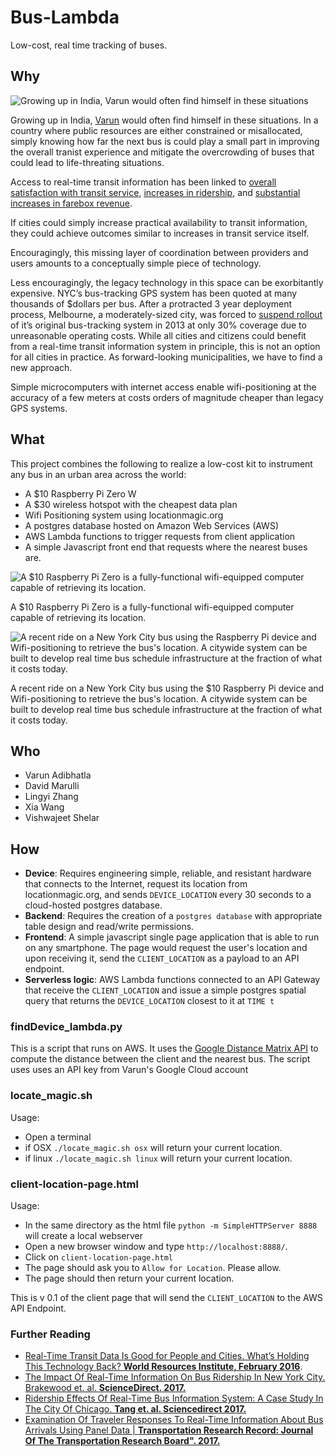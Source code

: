 # Bus-Lambda
Low-cost, real time tracking of buses.

## Why


![ Growing up in India, Varun would often find himself in these situations ](https://wricitieshub.org/sites/default/files/image4.jpg)

Growing up in India, [Varun](https://uploads.knightlab.com/storymapjs/158f477ab79c7702de8c33b817ddae41/varun-resume/index.html) would often find himself in these situations. In a country where public resources are either constrained or misallocated, simply knowing how far the next bus is could play a small part in improving the overall tranist experience and mitigate the overcrowding of buses that could lead to life-threating situations. 

Access to real-time transit information has been linked to  [overall satisfaction with transit service](http://trrjournalonline.trb.org/doi/abs/10.3141/2082-13), [increases in ridership](http://www.sciencedirect.com/science/article/pii/S0968090X12000022), and  [substantial increases in farebox revenue](http://www.sciencedirect.com/science/article/pii/S0968090X15000297). 

If cities could simply increase practical availability to transit information, they could achieve outcomes similar to increases in transit service itself. 

Encouragingly, this missing layer of coordination between providers and users amounts to a conceptually simple piece of technology.

Less encouragingly, the legacy technology in this space can be exorbitantly expensive. NYC’s bus-tracking GPS system has been quoted at many thousands of $dollars per bus. After a protracted 3 year deployment process, Melbourne, a moderately-sized city, was forced to  [suspend rollout](https://www.streetsdatacollaborative.org/technical-overview/[https://www.itnews.com.au/news/melbourne-takes-second-stab-at-gps-bus-tracking-381093) of it’s original bus-tracking system in 2013 at only 30% coverage due to unreasonable operating costs. While all cities and citizens could benefit from a real-time transit information system in principle, this is not an option for all cities in practice. As forward-looking municipalities, we have to find a new approach.

Simple microcomputers with internet access enable wifi-positioning at the accuracy of a few meters at costs orders of magnitude cheaper than legacy GPS systems.

## What

This project combines the following to realize a low-cost kit to instrument any bus in an urban area across the world: 
- A $10 Raspberry Pi Zero W
- A $30 wireless hotspot with the cheapest data plan
- Wifi Positioning system using locationmagic.org
- A postgres database hosted on Amazon Web Services (AWS)
- AWS Lambda functions to trigger requests from client application
- A simple Javascript front end that requests where the nearest buses are.

![ A $10 Raspberry Pi Zero is a fully-functional wifi-equipped computer capable of retrieving its location. ](https://static1.squarespace.com/static/59948729a803bbad877d588e/t/5997b872f14aa1178c60949c/1503115399348/raspberry-pi-zero-w-wireless-256x256.png?format=1500w)

A $10 Raspberry Pi Zero is a fully-functional wifi-equipped computer capable of retrieving its location.

![ A recent ride on a New York City bus using the Raspberry Pi device and Wifi-positioning to retrieve the bus's location. A citywide system can be built to develop real time bus schedule infrastructure at the fraction of what it costs today. ](https://static1.squarespace.com/static/59948729a803bbad877d588e/t/5997b8bdf14aa1178c609703/1503115491956/bustime.jpg?format=1500w)

A recent ride on a New York City bus using the $10 Raspberry Pi device and Wifi-positioning to retrieve the bus's location. A citywide system can be built to develop real time bus schedule infrastructure at the fraction of what it costs today.

## Who
- Varun Adibhatla
- David Marulli
- Lingyi Zhang
- Xia Wang
- Vishwajeet Shelar


## How
- **Device**: Requires engineering simple, reliable, and resistant hardware that connects to the Internet, request its location from locationmagic.org, and sends `DEVICE_LOCATION` every 30 seconds to a cloud-hosted postgres database.
- **Backend**: Requires the creation of a `postgres database` with appropriate table design and read/write permissions.
- **Frontend**: A simple javascript single page application that is able to run on any smartphone. The page would request the user's location and upon receiving it, send the `CLIENT_LOCATION` as a payload to an API endpoint.
- **Serverless logic**: AWS Lambda functions connected to an API Gateway that receive the `CLIENT_LOCATION` and issue a simple postgres spatial query that returns the `DEVICE_LOCATION` closest to it at `TIME t`

### findDevice_lambda.py
This is a script that runs on AWS. It uses the [Google Distance Matrix API](https://developers.google.com/maps/documentation/distance-matrix/start) to compute the distance between the client and the nearest bus. The script uses uses an API key from Varun's Google Cloud account 

### locate_magic.sh
Usage:
- Open a terminal
- if OSX `./locate_magic.sh osx` will return your current location.
- if linux `./locate_magic.sh linux` will return your current location.

### client-location-page.html
Usage: 
- In the same directory as the html file `python -m SimpleHTTPServer 8888` will create a local webserver
- Open a new browser window and type `http://localhost:8888/`.
- Click on `client-location-page.html`
- The page should ask you to `Allow for Location`. Please allow.
- The page should then return your current location.

This is v 0.1 of the client page that will send the `CLIENT_LOCATION` to the AWS API Endpoint.

### Further Reading


-   [Real-Time Transit Data Is Good for People and Cities. What’s Holding This Technology Back?  **World Resources Institute, February 2016**](http://www.wri.org/blog/2016/02/real-time-transit-data-good-people-and-cities-whats-holding-technology-back).
-   [The Impact Of Real-Time Information On Bus Ridership In New York City. Brakewood et. al. **ScienceDirect. 2017.**](http://www.sciencedirect.com/science/article/pii/S0968090X15000297.)
-   [Ridership Effects Of Real-Time Bus Information System: A Case Study In The City Of Chicago.  **Tang et. al. Sciencedirect 2017.**](http://www.sciencedirect.com/science/article/pii/S0968090X12000022.)
-   [Examination Of Traveler Responses To Real-Time Information About Bus Arrivals Using Panel Data |  **Transportation Research Record: Journal Of The Transportation Research Board". 2017.**](http://trrjournalonline.trb.org/doi/abs/10.3141/2082-13.)

